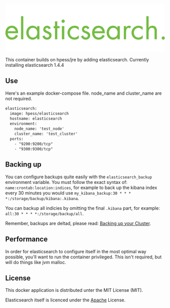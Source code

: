 ![Elasticsearch](/elasticsearch.png?raw=true "Elasticsearch")

This container builds on hpess/jre by adding elasticsearch. Currently installing elasticsearch 1.4.4

## Use
Here's an example docker-compose file.  node_name and cluster_name are not required.
```
elasticsearch:
  image: hpess/elasticsearch
  hostname: elasticsearch
  environment:
    node_name: 'test_node'
    cluster_name: 'test_cluster'
  ports:
    - "9200:9200/tcp" 
    - "9300:9300/tcp" 
```
## Backing up
You can configure backups quite easily with the `elasticsearch_backup` environment variable.  You must follow the exact syntax of: `name:crontab:location:indices`, for example to back up the kibana index every 30 minutes you would use `my_kibana_backup:30 * * * *:/storage/backup/kibana:.kibana`.

You can backup all indicies by omitting the final `.kibana` part, for example: `all:30 * * * *:/storage/backup/all`.

Remember, backups are deltad, please read: [Backing up your Cluster](http://www.elastic.co/guide/en/elasticsearch/guide/current/backing-up-your-cluster.html).

## Performance
In order for elasticsearch to configure itself in the most optimal way possible, you'll want to run the container privileged.  This isn't required, but will do things like jvm malloc.

## License
This docker application is distributed unter the MIT License (MIT).

Elasticsearch itself is licenced under the [Apache](https://github.com/elastic/elasticsearch/blob/master/LICENSE.txt) License.

